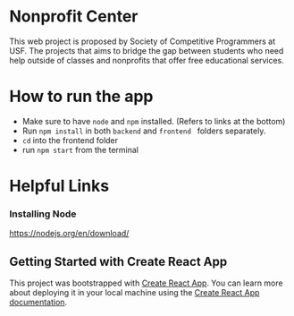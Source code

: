 # Nonprofit Center

This web project is proposed by Society of Competitive Programmers at USF. The projects that aims to bridge the gap between students who need help outside of classes and nonprofits that offer free educational services.

# How to run the app

- Make sure to have `node` and `npm` installed. (Refers to links at the bottom)
- Run `npm install` in both `backend` and `frontend ` folders separately.
- `cd` into the frontend folder
- run `npm start` from the terminal

# Helpful Links
### Installing Node
https://nodejs.org/en/download/

## Getting Started with Create React App

This project was bootstrapped with [Create React App](https://github.com/facebook/create-react-app).
You can learn more about deploying it in your local machine using the [Create React App documentation](https://facebook.github.io/create-react-app/docs/getting-started).
